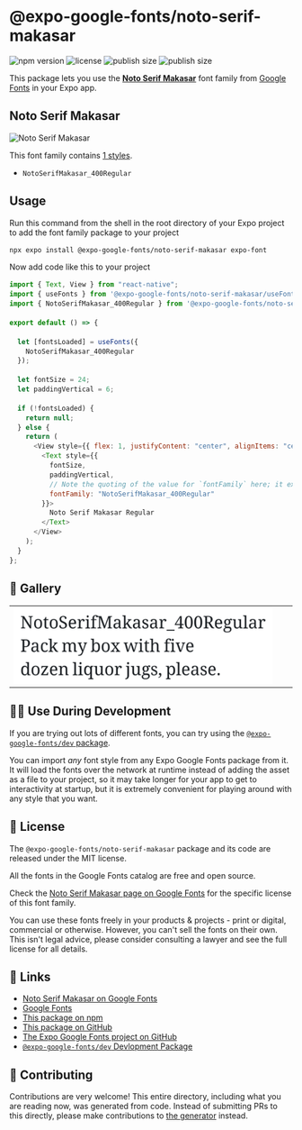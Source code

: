 # @expo-google-fonts/noto-serif-makasar

![npm version](https://flat.badgen.net/npm/v/@expo-google-fonts/noto-serif-makasar)
![license](https://flat.badgen.net/github/license/expo/google-fonts)
![publish size](https://flat.badgen.net/packagephobia/install/@expo-google-fonts/noto-serif-makasar)
![publish size](https://flat.badgen.net/packagephobia/publish/@expo-google-fonts/noto-serif-makasar)

This package lets you use the [**Noto Serif Makasar**](https://fonts.google.com/specimen/Noto+Serif+Makasar) font family from [Google Fonts](https://fonts.google.com/) in your Expo app.

## Noto Serif Makasar

![Noto Serif Makasar](./font-family.png)

This font family contains [1 styles](#-gallery).

- `NotoSerifMakasar_400Regular`

## Usage

Run this command from the shell in the root directory of your Expo project to add the font family package to your project

```sh
npx expo install @expo-google-fonts/noto-serif-makasar expo-font
```

Now add code like this to your project

```js
import { Text, View } from "react-native";
import { useFonts } from '@expo-google-fonts/noto-serif-makasar/useFonts';
import { NotoSerifMakasar_400Regular } from '@expo-google-fonts/noto-serif-makasar/400Regular';

export default () => {

  let [fontsLoaded] = useFonts({
    NotoSerifMakasar_400Regular
  });

  let fontSize = 24;
  let paddingVertical = 6;

  if (!fontsLoaded) {
    return null;
  } else {
    return (
      <View style={{ flex: 1, justifyContent: "center", alignItems: "center" }}>
        <Text style={{
          fontSize,
          paddingVertical,
          // Note the quoting of the value for `fontFamily` here; it expects a string!
          fontFamily: "NotoSerifMakasar_400Regular"
        }}>
          Noto Serif Makasar Regular
        </Text>
      </View>
    );
  }
};
```

## 🔡 Gallery


||||
|-|-|-|
|![NotoSerifMakasar_400Regular](./400Regular/NotoSerifMakasar_400Regular.ttf.png)||||


## 👩‍💻 Use During Development

If you are trying out lots of different fonts, you can try using the [`@expo-google-fonts/dev` package](https://github.com/expo/google-fonts/tree/master/font-packages/dev#readme).

You can import _any_ font style from any Expo Google Fonts package from it. It will load the fonts over the network at runtime instead of adding the asset as a file to your project, so it may take longer for your app to get to interactivity at startup, but it is extremely convenient for playing around with any style that you want.


## 📖 License

The `@expo-google-fonts/noto-serif-makasar` package and its code are released under the MIT license.

All the fonts in the Google Fonts catalog are free and open source.

Check the [Noto Serif Makasar page on Google Fonts](https://fonts.google.com/specimen/Noto+Serif+Makasar) for the specific license of this font family.

You can use these fonts freely in your products & projects - print or digital, commercial or otherwise. However, you can't sell the fonts on their own. This isn't legal advice, please consider consulting a lawyer and see the full license for all details.

## 🔗 Links

- [Noto Serif Makasar on Google Fonts](https://fonts.google.com/specimen/Noto+Serif+Makasar)
- [Google Fonts](https://fonts.google.com/)
- [This package on npm](https://www.npmjs.com/package/@expo-google-fonts/noto-serif-makasar)
- [This package on GitHub](https://github.com/expo/google-fonts/tree/master/font-packages/noto-serif-makasar)
- [The Expo Google Fonts project on GitHub](https://github.com/expo/google-fonts)
- [`@expo-google-fonts/dev` Devlopment Package](https://github.com/expo/google-fonts/tree/master/font-packages/dev)

## 🤝 Contributing

Contributions are very welcome! This entire directory, including what you are reading now, was generated from code. Instead of submitting PRs to this directly, please make contributions to [the generator](https://github.com/expo/google-fonts/tree/master/packages/generator) instead.
